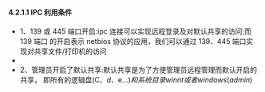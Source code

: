 #### 4.2.1.1 IPC 利用条件

* 1、139 或 445 端口开启:ipc 连接可以实现远程登录及对默认共享的访问;而 139 端口 的开启表示 netbios 协议的应用，我们可以通过 139、445 端口实现对共享文件/打印机的访问
* 
* 2、管理员开启了默认共享:默认共享是为了方便管理员远程管理而默认开启的共享， 即所有的逻辑盘(C$、d$、e$...)和系统目录 winnt 或者 windows(admin$)

